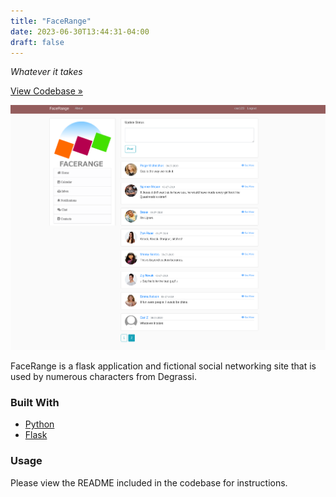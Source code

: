 ```yaml
---
title: "FaceRange"
date: 2023-06-30T13:44:31-04:00
draft: false
---
```


*Whatever it takes*

[View Codebase »](https://github.com/codingwithcarl/facerange_flask)

![](https://github.com/codingwithcarl/facerange_flask/raw/master/facerange/static/images/screenshot.png)

FaceRange is a flask application and fictional social networking site that is used by numerous characters from Degrassi.

### Built With

* [Python](https://www.python.org/)
* [Flask](https://flask.palletsprojects.com/en/2.3.x/)


<!-- USAGE EXAMPLES -->
### Usage

Please view the README included in the codebase for instructions.
